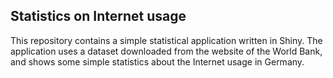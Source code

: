 ## Statistics on Internet usage

This repository contains a simple statistical application written in Shiny.
The application uses a dataset downloaded from the website of the World Bank, and shows some simple statistics about the Internet usage in Germany.

